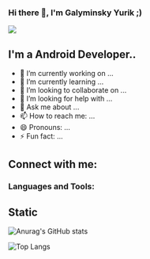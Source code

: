 ### Hi there 👋,  I'm Galyminsky Yurik ;)

![](https://komarev.com/ghpvc/?username=Galyminsky)


## I'm a Android Developer..

- 🔭 I’m currently working on ...
- 🌱 I’m currently learning ...
- 👯 I’m looking to collaborate on ...
- 🤔 I’m looking for help with ...
- 💬 Ask me about ...
- 📫 How to reach me: ...
- 😄 Pronouns: ...
- ⚡ Fun fact: ...

## Connect with me: 

### Languages and Tools:

## Static
![Anurag's GitHub stats](https://github-readme-stats.vercel.app/api?username=Galyminsky)

![Top Langs](https://github-readme-stats.vercel.app/api/top-langs/?username=Galyminsky&layout=compact)






